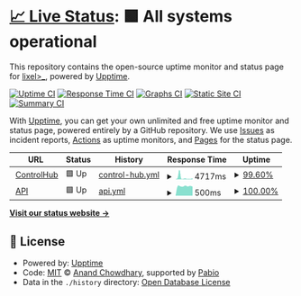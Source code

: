 # [📈 Live Status](https://www.status.control-hub.org): <!--live status--> **🟩 All systems operational**

This repository contains the open-source uptime monitor and status page for [lixel>\_](https://www.status.control-hub.org), powered by [Upptime](https://github.com/upptime/upptime).

[![Uptime CI](https://github.com/lixelv/controlhub-status/workflows/Uptime%20CI/badge.svg)](https://github.com/lixelv/controlhub-status/actions?query=workflow%3A%22Uptime+CI%22)
[![Response Time CI](https://github.com/lixelv/controlhub-status/workflows/Response%20Time%20CI/badge.svg)](https://github.com/lixelv/controlhub-status/actions?query=workflow%3A%22Response+Time+CI%22)
[![Graphs CI](https://github.com/lixelv/controlhub-status/workflows/Graphs%20CI/badge.svg)](https://github.com/lixelv/controlhub-status/actions?query=workflow%3A%22Graphs+CI%22)
[![Static Site CI](https://github.com/lixelv/controlhub-status/workflows/Static%20Site%20CI/badge.svg)](https://github.com/lixelv/controlhub-status/actions?query=workflow%3A%22Static+Site+CI%22)
[![Summary CI](https://github.com/lixelv/controlhub-status/workflows/Summary%20CI/badge.svg)](https://github.com/lixelv/controlhub-status/actions?query=workflow%3A%22Summary+CI%22)

With [Upptime](https://upptime.js.org), you can get your own unlimited and free uptime monitor and status page, powered entirely by a GitHub repository. We use [Issues](https://github.com/lixelv/controlhub-status/issues) as incident reports, [Actions](https://github.com/lixelv/controlhub-status/actions) as uptime monitors, and [Pages](https://www.status.control-hub.org) for the status page.

<!--start: status pages-->
<!-- This summary is generated by Upptime (https://github.com/upptime/upptime) -->
<!-- Do not edit this manually, your changes will be overwritten -->
<!-- prettier-ignore -->
| URL | Status | History | Response Time | Uptime |
| --- | ------ | ------- | ------------- | ------ |
| <img alt="" src="https://icons.duckduckgo.com/ip3/control-hub.org.ico" height="13"> [ControlHub](https://control-hub.org) | 🟩 Up | [control-hub.yml](https://github.com/lixelv/controlhub-status/commits/HEAD/history/control-hub.yml) | <details><summary><img alt="Response time graph" src="./graphs/control-hub/response-time-week.png" height="20"> 4717ms</summary><br><a href="https://www.status.control-hub.org/history/control-hub"><img alt="Response time 3198" src="https://img.shields.io/endpoint?url=https%3A%2F%2Fraw.githubusercontent.com%2Flixelv%2Fcontrolhub-status%2FHEAD%2Fapi%2Fcontrol-hub%2Fresponse-time.json"></a><br><a href="https://www.status.control-hub.org/history/control-hub"><img alt="24-hour response time 7862" src="https://img.shields.io/endpoint?url=https%3A%2F%2Fraw.githubusercontent.com%2Flixelv%2Fcontrolhub-status%2FHEAD%2Fapi%2Fcontrol-hub%2Fresponse-time-day.json"></a><br><a href="https://www.status.control-hub.org/history/control-hub"><img alt="7-day response time 4717" src="https://img.shields.io/endpoint?url=https%3A%2F%2Fraw.githubusercontent.com%2Flixelv%2Fcontrolhub-status%2FHEAD%2Fapi%2Fcontrol-hub%2Fresponse-time-week.json"></a><br><a href="https://www.status.control-hub.org/history/control-hub"><img alt="30-day response time 3198" src="https://img.shields.io/endpoint?url=https%3A%2F%2Fraw.githubusercontent.com%2Flixelv%2Fcontrolhub-status%2FHEAD%2Fapi%2Fcontrol-hub%2Fresponse-time-month.json"></a><br><a href="https://www.status.control-hub.org/history/control-hub"><img alt="1-year response time 3198" src="https://img.shields.io/endpoint?url=https%3A%2F%2Fraw.githubusercontent.com%2Flixelv%2Fcontrolhub-status%2FHEAD%2Fapi%2Fcontrol-hub%2Fresponse-time-year.json"></a></details> | <details><summary><a href="https://www.status.control-hub.org/history/control-hub">99.60%</a></summary><a href="https://www.status.control-hub.org/history/control-hub"><img alt="All-time uptime 99.81%" src="https://img.shields.io/endpoint?url=https%3A%2F%2Fraw.githubusercontent.com%2Flixelv%2Fcontrolhub-status%2FHEAD%2Fapi%2Fcontrol-hub%2Fuptime.json"></a><br><a href="https://www.status.control-hub.org/history/control-hub"><img alt="24-hour uptime 99.20%" src="https://img.shields.io/endpoint?url=https%3A%2F%2Fraw.githubusercontent.com%2Flixelv%2Fcontrolhub-status%2FHEAD%2Fapi%2Fcontrol-hub%2Fuptime-day.json"></a><br><a href="https://www.status.control-hub.org/history/control-hub"><img alt="7-day uptime 99.60%" src="https://img.shields.io/endpoint?url=https%3A%2F%2Fraw.githubusercontent.com%2Flixelv%2Fcontrolhub-status%2FHEAD%2Fapi%2Fcontrol-hub%2Fuptime-week.json"></a><br><a href="https://www.status.control-hub.org/history/control-hub"><img alt="30-day uptime 99.81%" src="https://img.shields.io/endpoint?url=https%3A%2F%2Fraw.githubusercontent.com%2Flixelv%2Fcontrolhub-status%2FHEAD%2Fapi%2Fcontrol-hub%2Fuptime-month.json"></a><br><a href="https://www.status.control-hub.org/history/control-hub"><img alt="1-year uptime 99.81%" src="https://img.shields.io/endpoint?url=https%3A%2F%2Fraw.githubusercontent.com%2Flixelv%2Fcontrolhub-status%2FHEAD%2Fapi%2Fcontrol-hub%2Fuptime-year.json"></a></details>
| <img alt="" src="https://icons.duckduckgo.com/ip3/pb.control-hub.org.ico" height="13"> [API](https://pb.control-hub.org/_/) | 🟩 Up | [api.yml](https://github.com/lixelv/controlhub-status/commits/HEAD/history/api.yml) | <details><summary><img alt="Response time graph" src="./graphs/api/response-time-week.png" height="20"> 500ms</summary><br><a href="https://www.status.control-hub.org/history/api"><img alt="Response time 542" src="https://img.shields.io/endpoint?url=https%3A%2F%2Fraw.githubusercontent.com%2Flixelv%2Fcontrolhub-status%2FHEAD%2Fapi%2Fapi%2Fresponse-time.json"></a><br><a href="https://www.status.control-hub.org/history/api"><img alt="24-hour response time 479" src="https://img.shields.io/endpoint?url=https%3A%2F%2Fraw.githubusercontent.com%2Flixelv%2Fcontrolhub-status%2FHEAD%2Fapi%2Fapi%2Fresponse-time-day.json"></a><br><a href="https://www.status.control-hub.org/history/api"><img alt="7-day response time 500" src="https://img.shields.io/endpoint?url=https%3A%2F%2Fraw.githubusercontent.com%2Flixelv%2Fcontrolhub-status%2FHEAD%2Fapi%2Fapi%2Fresponse-time-week.json"></a><br><a href="https://www.status.control-hub.org/history/api"><img alt="30-day response time 542" src="https://img.shields.io/endpoint?url=https%3A%2F%2Fraw.githubusercontent.com%2Flixelv%2Fcontrolhub-status%2FHEAD%2Fapi%2Fapi%2Fresponse-time-month.json"></a><br><a href="https://www.status.control-hub.org/history/api"><img alt="1-year response time 542" src="https://img.shields.io/endpoint?url=https%3A%2F%2Fraw.githubusercontent.com%2Flixelv%2Fcontrolhub-status%2FHEAD%2Fapi%2Fapi%2Fresponse-time-year.json"></a></details> | <details><summary><a href="https://www.status.control-hub.org/history/api">100.00%</a></summary><a href="https://www.status.control-hub.org/history/api"><img alt="All-time uptime 99.95%" src="https://img.shields.io/endpoint?url=https%3A%2F%2Fraw.githubusercontent.com%2Flixelv%2Fcontrolhub-status%2FHEAD%2Fapi%2Fapi%2Fuptime.json"></a><br><a href="https://www.status.control-hub.org/history/api"><img alt="24-hour uptime 100.00%" src="https://img.shields.io/endpoint?url=https%3A%2F%2Fraw.githubusercontent.com%2Flixelv%2Fcontrolhub-status%2FHEAD%2Fapi%2Fapi%2Fuptime-day.json"></a><br><a href="https://www.status.control-hub.org/history/api"><img alt="7-day uptime 100.00%" src="https://img.shields.io/endpoint?url=https%3A%2F%2Fraw.githubusercontent.com%2Flixelv%2Fcontrolhub-status%2FHEAD%2Fapi%2Fapi%2Fuptime-week.json"></a><br><a href="https://www.status.control-hub.org/history/api"><img alt="30-day uptime 99.95%" src="https://img.shields.io/endpoint?url=https%3A%2F%2Fraw.githubusercontent.com%2Flixelv%2Fcontrolhub-status%2FHEAD%2Fapi%2Fapi%2Fuptime-month.json"></a><br><a href="https://www.status.control-hub.org/history/api"><img alt="1-year uptime 99.95%" src="https://img.shields.io/endpoint?url=https%3A%2F%2Fraw.githubusercontent.com%2Flixelv%2Fcontrolhub-status%2FHEAD%2Fapi%2Fapi%2Fuptime-year.json"></a></details>

<!--end: status pages-->

[**Visit our status website →**](https://www.status.control-hub.org)

## 📄 License

- Powered by: [Upptime](https://github.com/upptime/upptime)
- Code: [MIT](./LICENSE) © [Anand Chowdhary](https://anandchowdhary.com), supported by [Pabio](https://pabio.com)
- Data in the `./history` directory: [Open Database License](https://opendatacommons.org/licenses/odbl/1-0/)
